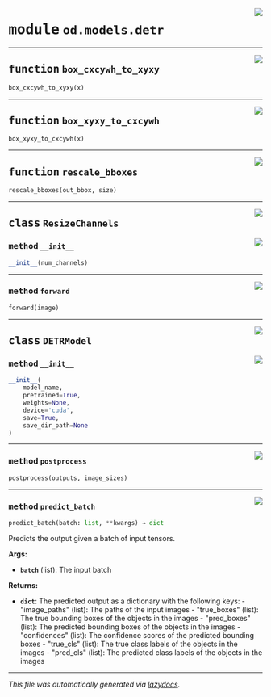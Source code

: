 <!-- markdownlint-disable -->

<a href="https://github.com/leoandeol/cods/blob/main/cods/od/models/detr.py#L0"><img align="right" style="float:right;" src="https://img.shields.io/badge/-source-cccccc?style=flat-square"></a>

# <kbd>module</kbd> `od.models.detr`





---

<a href="https://github.com/leoandeol/cods/blob/main/cods/od/models/detr.py#L17"><img align="right" style="float:right;" src="https://img.shields.io/badge/-source-cccccc?style=flat-square"></a>

## <kbd>function</kbd> `box_cxcywh_to_xyxy`

```python
box_cxcywh_to_xyxy(x)
```






---

<a href="https://github.com/leoandeol/cods/blob/main/cods/od/models/detr.py#L23"><img align="right" style="float:right;" src="https://img.shields.io/badge/-source-cccccc?style=flat-square"></a>

## <kbd>function</kbd> `box_xyxy_to_cxcywh`

```python
box_xyxy_to_cxcywh(x)
```






---

<a href="https://github.com/leoandeol/cods/blob/main/cods/od/models/detr.py#L29"><img align="right" style="float:right;" src="https://img.shields.io/badge/-source-cccccc?style=flat-square"></a>

## <kbd>function</kbd> `rescale_bboxes`

```python
rescale_bboxes(out_bbox, size)
```






---

<a href="https://github.com/leoandeol/cods/blob/main/cods/od/models/detr.py#L36"><img align="right" style="float:right;" src="https://img.shields.io/badge/-source-cccccc?style=flat-square"></a>

## <kbd>class</kbd> `ResizeChannels`




<a href="https://github.com/leoandeol/cods/blob/main/cods/od/models/detr.py#L37"><img align="right" style="float:right;" src="https://img.shields.io/badge/-source-cccccc?style=flat-square"></a>

### <kbd>method</kbd> `__init__`

```python
__init__(num_channels)
```








---

<a href="https://github.com/leoandeol/cods/blob/main/cods/od/models/detr.py#L42"><img align="right" style="float:right;" src="https://img.shields.io/badge/-source-cccccc?style=flat-square"></a>

### <kbd>method</kbd> `forward`

```python
forward(image)
```






---

<a href="https://github.com/leoandeol/cods/blob/main/cods/od/models/detr.py#L52"><img align="right" style="float:right;" src="https://img.shields.io/badge/-source-cccccc?style=flat-square"></a>

## <kbd>class</kbd> `DETRModel`




<a href="https://github.com/leoandeol/cods/blob/main/cods/od/models/detr.py#L152"><img align="right" style="float:right;" src="https://img.shields.io/badge/-source-cccccc?style=flat-square"></a>

### <kbd>method</kbd> `__init__`

```python
__init__(
    model_name,
    pretrained=True,
    weights=None,
    device='cuda',
    save=True,
    save_dir_path=None
)
```








---

<a href="https://github.com/leoandeol/cods/blob/main/cods/od/models/detr.py#L192"><img align="right" style="float:right;" src="https://img.shields.io/badge/-source-cccccc?style=flat-square"></a>

### <kbd>method</kbd> `postprocess`

```python
postprocess(outputs, image_sizes)
```





---

<a href="https://github.com/leoandeol/cods/blob/main/cods/od/models/detr.py#L294"><img align="right" style="float:right;" src="https://img.shields.io/badge/-source-cccccc?style=flat-square"></a>

### <kbd>method</kbd> `predict_batch`

```python
predict_batch(batch: list, **kwargs) → dict
```

Predicts the output given a batch of input tensors. 



**Args:**
 
 - <b>`batch`</b> (list):  The input batch 



**Returns:**
 
 - <b>`dict`</b>:  The predicted output as a dictionary with the following keys: 
        - "image_paths" (list): The paths of the input images 
        - "true_boxes" (list): The true bounding boxes of the objects in the images 
        - "pred_boxes" (list): The predicted bounding boxes of the objects in the images 
        - "confidences" (list): The confidence scores of the predicted bounding boxes 
        - "true_cls" (list): The true class labels of the objects in the images 
        - "pred_cls" (list): The predicted class labels of the objects in the images 




---

_This file was automatically generated via [lazydocs](https://github.com/ml-tooling/lazydocs)._
